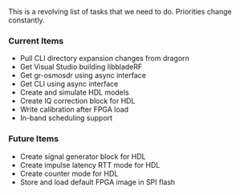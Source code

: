This is a revolving list of tasks that we need to do.  Priorities change constantly.

### Current Items ###
- Pull CLI directory expansion changes from dragorn
- Get Visual Studio building libbladeRF
- Get gr-osmosdr using async interface
- Get CLI using async interface
- Create and simulate HDL models
- Create IQ correction block for HDL
- Write calibration after FPGA load
- In-band scheduling support

### Future Items ###
- Create signal generator block for HDL
- Create impulse latency RTT mode for HDL
- Create counter mode for HDL
- Store and load default FPGA image in SPI flash